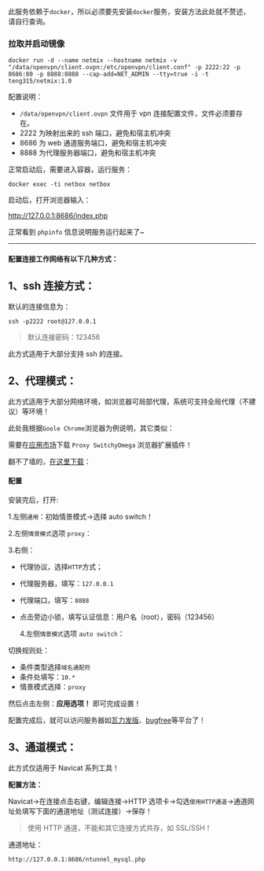 此服务依赖于`docker`，所以必须要先安装`docker`服务，安装方法此处就不赘述，请自行查询。

### 拉取并启动镜像

```
docker run -d --name netmix --hostname netmix -v "/data/openvpn/client.ovpn:/etc/openvpn/client.conf" -p 2222:22 -p 8686:80 -p 8888:8888 --cap-add=NET_ADMIN --tty=true -i -t teng315/netmix:1.0
```

配置说明：

- `/data/openvpn/client.ovpn` 文件用于 vpn 连接配置文件，文件必须要存在。
- 2222 为映射出来的 ssh 端口，避免和宿主机冲突
- 8686 为 web 通道服务端口，避免和宿主机冲突
- 8888 为代理服务器端口，避免和宿主机冲突

正常启动后，需要进入容器，运行服务：

```
docker exec -ti netbox netbox
```

启动后，打开浏览器输入：

http://127.0.0.1:8686/index.php

正常看到 `phpinfo` 信息说明服务运行起来了~

---

#### 配置连接工作网络有以下几种方式：

## 1、ssh 连接方式：

默认的连接信息为：

```
ssh -p2222 root@127.0.0.1
```

> 默认连接密码：123456

此方式适用于大部分支持 ssh 的连接。

## 2、代理模式：

此方式适用于大部分网络环境，如浏览器可局部代理，系统可支持全局代理（不建议）等环境！

此处我根据`Goole Chrome`浏览器为例说明，其它类似：

需要在[应用市场](https://chrome.google.com/webstore/detail/proxy-switchyomega/padekgcemlokbadohgkifijomclgjgif)下载 `Proxy SwitchyOmega` 浏览器扩展插件！

翻不了墙的，[在这里下载](https://proxy-switchyomega.com/download)：

#### 配置

安装完后，打开:

1.左侧`通用`：初始情景模式->选择 auto switch！

2.左侧`情景模式`选项 `proxy`：

3.右侧：

- 代理协议，选择`HTTP`方式；
- 代理服务器，填写：`127.0.0.1`
- 代理端口，填写：`8888`
- 点击旁边小锁，填写认证信息：用户名（root），密码（123456）

  4.左侧`情景模式`选项 `auto switch`：

切换规则处：

- 条件类型选择`域名通配符`
- 条件处填写：`10.*`
- 情景模式选择：`proxy`

然后点击左侧：**应用选项！** 即可完成设置！

配置完成后，就可以访问服务器如[瓦力发版](http://10.0.0.13:8000)、[bugfree](http://10.0.0.13:8006)等平台了！

## 3、通道模式：

此方式仅适用于 Navicat 系列工具！

**配置方法：**

Navicat->在连接点击右键，编辑连接->HTTP 选项卡->勾选`使用HTTP通道`->通道网址处填写下面的通道地址（测试连接）->保存！

> 使用 HTTP 通道，不能和其它连接方式共存，如 SSL/SSH！

通道地址：

```
http://127.0.0.1:8686/ntunnel_mysql.php
```
